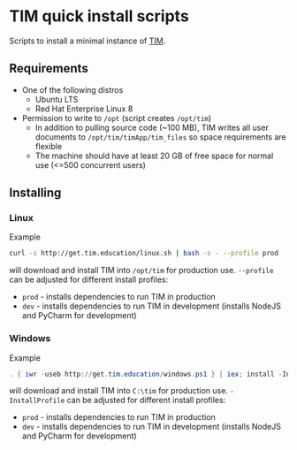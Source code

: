 # TIM quick install scripts

Scripts to install a minimal instance of [TIM](https://github.com/TIM-JYU/TIM).

## Requirements

* One of the following distros
  * Ubuntu LTS
  * Red Hat Enterprise Linux 8 
* Permission to write to `/opt` (script creates `/opt/tim`)
  * In addition to pulling source code (~100 MB), TIM writes all user documents to `/opt/tim/timApp/tim_files` so space requirements are flexible
  * The machine should have at least 20 GB of free space for normal use (<=500 concurrent users)

## Installing

### Linux

Example

```bash
curl -s http://get.tim.education/linux.sh | bash -s - --profile prod
```

will download and install TIM into `/opt/tim` for production use. 
`--profile` can be adjusted for different install profiles:

* `prod` - installs dependencies to run TIM in production
* `dev` - installs dependencies to run TIM in development (installs NodeJS and PyCharm for development)

### Windows

Example

```powershell
. { iwr -useb http://get.tim.education/windows.ps1 } | iex; install -InstallProfile prod
```

will download and install TIM into `C:\tim` for production use. 
`-InstallProfile` can be adjusted for different install profiles:

* `prod` - installs dependencies to run TIM in production
* `dev` - installs dependencies to run TIM in development (installs NodeJS and PyCharm for development)